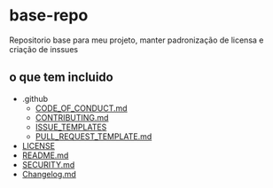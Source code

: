 # base-repo

Repositorio base para meu projeto, manter padronização de licensa e criação de inssues

## o que tem incluido

* .github
  * [CODE_OF_CONDUCT.md](.github/CODE_OF_CONDUCT.md)
  * [CONTRIBUTING.md](.github/CONTRIBUTING.md)
  * [ISSUE_TEMPLATES](.github/ISSUE_TEMPLATE/)
  * [PULL_REQUEST_TEMPLATE.md](.github/PULL_REQUEST_TEMPLATE.md)
* [LICENSE](LICENSE)
* [README.md](README.md)
* [SECURITY.md](SECURITY.md)
* [Changelog.md](CHANGELOG.md)
